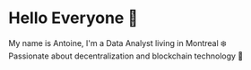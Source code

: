 # Hello Everyone 👋

My name is Antoine, I'm a Data Analyst living in Montreal ❄️ <br>
Passionate about decentralization and blockchain technology 👀 


